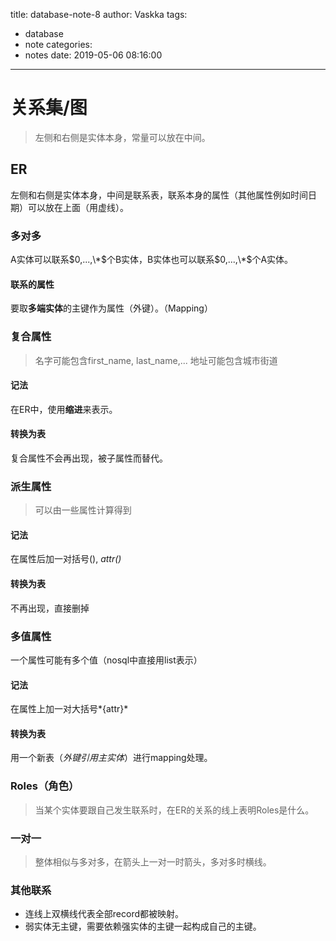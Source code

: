 title: database-note-8
author: Vaskka
tags:
  - database
  - note
categories:
  - notes
date: 2019-05-06 08:16:00
---
# 关系集/图

> 左侧和右侧是实体本身，常量可以放在中间。

## ER

左侧和右侧是实体本身，中间是联系表，联系本身的属性（其他属性例如时间日期）可以放在上面（用虚线）。

### 多对多

A实体可以联系$0,...,\*$个B实体，B实体也可以联系$0,...,\*$个A实体。

#### 联系的属性

要取**多端实体**的主键作为属性（外键）。（Mapping）

### 复合属性

> 名字可能包含first_name, last_name,...
> 地址可能包含城市街道

#### 记法

在ER中，使用**缩进**来表示。

#### 转换为表

复合属性不会再出现，被子属性而替代。

### 派生属性

> 可以由一些属性计算得到

#### 记法

在属性后加一对括号(), *attr()*

#### 转换为表

不再出现，直接删掉

### 多值属性

一个属性可能有多个值（nosql中直接用list表示）

#### 记法

在属性上加一对大括号*{attr}*

#### 转换为表

用一个新表（*外键引用主实体*）进行mapping处理。

### Roles（角色）

> 当某个实体要跟自己发生联系时，在ER的关系的线上表明Roles是什么。

### 一对一

> 整体相似与多对多，在箭头上一对一时箭头，多对多时横线。

### 其他联系

+ 连线上双横线代表全部record都被映射。
+ 弱实体无主键，需要依赖强实体的主键一起构成自己的主键。


